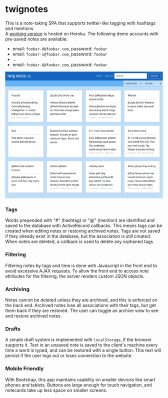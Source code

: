 # twignotes

This is a note-taking SPA that supports twitter-like tagging with hashtags and mentions.  
A [working version](https://twignotes.herokuapp.com/) is hosted on Heroku. The following demo accounts with pre-saved notes are available:
* email: `foobar-0@foobar.com`, password: `foobar`
* email: `foobar-1@foobar.com`, password: `foobar`
* ...
* email: `foobar-6@foobar.com`, password: `foobar`

![screenshot](screenshots/screenshot1.png "screenshot")

### Tags

Words prepended with "#" (hashtag) or "@" (mention) are identified and saved to the database with ActiveRecord callbacks. This means tags can be created when editing notes or restoring archived notes. Tags are not saved if they already exist in the database, but the association is still created. When notes are deleted, a callback is used to delete any orphaned tags

### Filtering

Filtering notes by tags and time is done with Javascript in the front end to avoid excessive AJAX requests. To allow the front end to access note attributes for the filtering, the server renders custom JSON objects.

### Archiving

Notes cannot be deleted unless they are archived, and this is enforced on the back end. Archived notes lose all associations with their tags, but get them back if they are restored. The user can toggle an archive view to see and restore archived notes.

### Drafts

A simple draft system is implemented with `localStorage`, if the browser supports it. Text in an unsaved note is saved to the client's machine every time a word is typed, and can be restored with a single button. This text will persist if the user logs out or loses connection to the website.

### Mobile Friendly

With Bootstrap, this app maintains usability on smaller devices like smart phones and tablets. Buttons are large enough for touch navigation, and notecards take up less space on smaller screens.
